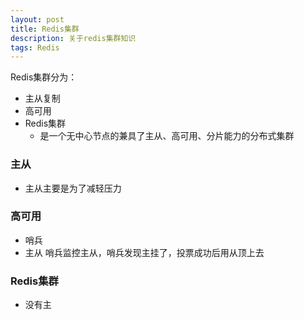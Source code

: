 ```yaml
---
layout: post
title: Redis集群
description: 关于redis集群知识
tags: Redis
---
```


Redis集群分为：

- 主从复制
- 高可用
- Redis集群
  - 是一个无中心节点的兼具了主从、高可用、分片能力的分布式集群

### 主从

- 主从主要是为了减轻压力

### 高可用

- 哨兵
- 主从 哨兵监控主从，哨兵发现主挂了，投票成功后用从顶上去

### Redis集群

- 没有主